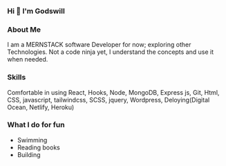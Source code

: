 ### Hi  👋 I'm Godswill

<!--
**Godswill199/Godswill199** is a ✨ _special_ ✨ repository because its `README.md` (this file) appears on your GitHub profile.

Here are some ideas to get you started:

- 🔭 I’m currently working on ...
- 🌱 I’m currently learning ...
- 👯 I’m looking to collaborate on ...
- 🤔 I’m looking for help with ...
- 💬 Ask me about ...
- 📫 How to reach me: ...
- 😄 Pronouns: ...
- ⚡ Fun fact: ...
-->
 ### About Me
 I am a MERNSTACK software Developer for now; exploring other Technologies. Not a code ninja yet, I understand the concepts and use it when needed.
  
  ### Skills
Comfortable in using React, Hooks, Node, MongoDB, Express js, Git, Html, CSS, javascript, tailwindcss, SCSS, jquery, Wordpress, Deloying(Digital Ocean, Netlify, Heroku)
  
  ### What I do for fun
 - Swimming
 - Reading books
 - Building

 
